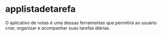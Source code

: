 # applistadetarefa
O aplicativo de notas é uma dessas ferramentas que permitirá ao usuário criar, organizar e acompanhar suas tarefas diárias.
